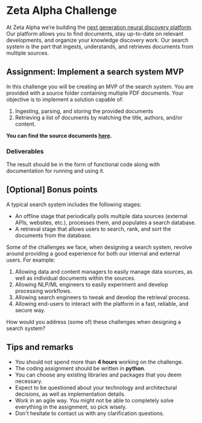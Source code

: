 # Zeta Alpha Challenge

At Zeta Alpha we’re building the [next generation neural discovery platform](https://search.zeta-alpha.com). Our platform allows you to find documents, stay up-to-date on relevant developments, and organize your knowledge discovery work. Our search system is the part that ingests, understands, and retrieves documents from multiple sources.

## Assignment: Implement a search system MVP

In this challenge you will be creating an MVP of the search system. You are provided with a source folder containing multiple PDF documents. Your objective is to implement a solution capable of:
1. Ingesting, parsing, and storing the provided documents
1. Retrieving a list of documents by matching the title, authors, and/or content.

**You can find the source documents [here](https://zeta-alpha-challenge.s3.eu-central-1.amazonaws.com/index.html).**

### Deliverables

The result should be in the form of functional code along with documentation for running and using it.

## [Optional] Bonus points

A typical search system includes the following stages:
- An offline stage that periodically polls multiple data sources (external APIs, websites, etc.), processes them, and populates a search database.
- A retrieval stage that allows users to search, rank, and sort the documents from the database.

Some of the challenges we face, when designing a search system, revolve around providing a good experience for both our internal and external users. For example:

1. Allowing data and content managers to easily manage data sources, as well as individual documents within the sources. 
1. Allowing NLP/ML engineers to easily experiment and develop processing workflows.
1. Allowing search engineers to tweak and develop the retrieval process.
1. Allowing end-users to interact with the platform in a fast, reliable, and secure way.

How would you address (some of) these challenges when designing a search system?

## Tips and remarks

- You should not spend more than **4 hours** working on the challenge.
- The coding assignment should be written in **python**.
- You can choose any existing libraries and packages that you deem necessary.
- Expect to be questioned about your technology and architectural decisions, as well as implementation details.
- Work in an agile way. You might not be able to completely solve everything in the assignment, so pick wisely.
- Don't hesitate to contact us with any clarification questions.
